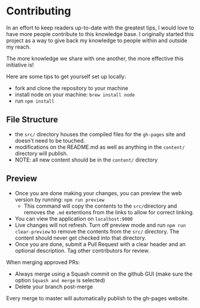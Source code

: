 Contributing
======

In an effort to keep readers up-to-date with the greatest tips,
I would love to have more people contribute to this knowledge base.
I originally started this project as a way to give back my knowledge to people within and outside my reach.

The more knowledge we share with one another, the more effective this initiative is!

Here are some tips to get yourself set up locally:

* fork and clone the repository to your machine
* install node on your machine: `brew install node`
* run `npm install`

File Structure
-----

* the `src/` directory houses the compiled files for the `gh-pages` site and doesn't need to be touched.
* modifications on the README.md as well as anything in the `content/` directory will publish.
* NOTE: all new content should be in the `content/` directory

Preview
----

* Once you are done making your changes, you can preview the web version by running: `npm run preview`
  * This command will copy the contents to the `src/`directory and removes the `.md` extentions from the links to allow for correct linking.
* You can view the application on `localhost:9000`
* Live changes will not refresh. Turn off preview mode and run `npm run clear-preview` to remove the contents from the `src/` directory. The content should never get checked into that directory.
* Once you are done, submit a Pull Request with a clear header and an optional description. Tag other contributors for review.

When merging approved PRs:

* Always merge using a Squash commit on the github GUI (make sure the option `Squash and merge` is selected)
* Delete your branch post-merge

Every merge to master will automatically publish to the gh-pages website.

